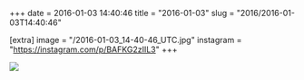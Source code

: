 +++
date = 2016-01-03 14:40:46
title = "2016-01-03"
slug = "2016/2016-01-03T14:40:46"

[extra]
image = "/2016-01-03_14-40-46_UTC.jpg"
instagram = "https://instagram.com/p/BAFKG2zIIL3"
+++

<img src="/2016-01-03_14-40-46_UTC.jpg" />

